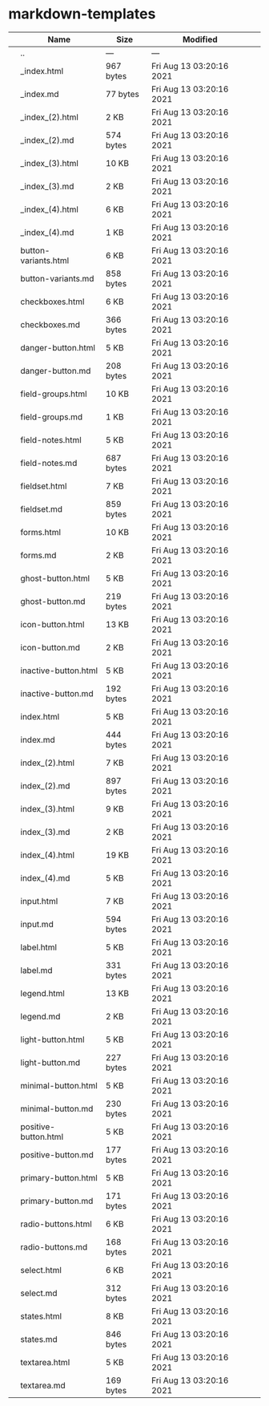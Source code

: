 # markdown-templates

<table><thead><tr class="header"><th></th><th>Name</th><th>Size</th><th>Modified</th><th></th></tr></thead><tbody><tr class="odd"><td></td><td><span class="goup">..</span></td><td>—</td><td>—</td><td></td></tr><tr class="even"><td></td><td><span class="name">_index.html</span></td><td>967 bytes</td><td>Fri Aug 13 03:20:16 2021</td><td></td></tr><tr class="odd"><td></td><td><span class="name">_index.md</span></td><td>77 bytes</td><td>Fri Aug 13 03:20:16 2021</td><td></td></tr><tr class="even"><td></td><td><span class="name">_index_(2).html</span></td><td>2 KB</td><td>Fri Aug 13 03:20:16 2021</td><td></td></tr><tr class="odd"><td></td><td><span class="name">_index_(2).md</span></td><td>574 bytes</td><td>Fri Aug 13 03:20:16 2021</td><td></td></tr><tr class="even"><td></td><td><span class="name">_index_(3).html</span></td><td>10 KB</td><td>Fri Aug 13 03:20:16 2021</td><td></td></tr><tr class="odd"><td></td><td><span class="name">_index_(3).md</span></td><td>2 KB</td><td>Fri Aug 13 03:20:16 2021</td><td></td></tr><tr class="even"><td></td><td><span class="name">_index_(4).html</span></td><td>6 KB</td><td>Fri Aug 13 03:20:16 2021</td><td></td></tr><tr class="odd"><td></td><td><span class="name">_index_(4).md</span></td><td>1 KB</td><td>Fri Aug 13 03:20:16 2021</td><td></td></tr><tr class="even"><td></td><td><span class="name">button-variants.html</span></td><td>6 KB</td><td>Fri Aug 13 03:20:16 2021</td><td></td></tr><tr class="odd"><td></td><td><span class="name">button-variants.md</span></td><td>858 bytes</td><td>Fri Aug 13 03:20:16 2021</td><td></td></tr><tr class="even"><td></td><td><span class="name">checkboxes.html</span></td><td>6 KB</td><td>Fri Aug 13 03:20:16 2021</td><td></td></tr><tr class="odd"><td></td><td><span class="name">checkboxes.md</span></td><td>366 bytes</td><td>Fri Aug 13 03:20:16 2021</td><td></td></tr><tr class="even"><td></td><td><span class="name">danger-button.html</span></td><td>5 KB</td><td>Fri Aug 13 03:20:16 2021</td><td></td></tr><tr class="odd"><td></td><td><span class="name">danger-button.md</span></td><td>208 bytes</td><td>Fri Aug 13 03:20:16 2021</td><td></td></tr><tr class="even"><td></td><td><span class="name">field-groups.html</span></td><td>10 KB</td><td>Fri Aug 13 03:20:16 2021</td><td></td></tr><tr class="odd"><td></td><td><span class="name">field-groups.md</span></td><td>1 KB</td><td>Fri Aug 13 03:20:16 2021</td><td></td></tr><tr class="even"><td></td><td><span class="name">field-notes.html</span></td><td>5 KB</td><td>Fri Aug 13 03:20:16 2021</td><td></td></tr><tr class="odd"><td></td><td><span class="name">field-notes.md</span></td><td>687 bytes</td><td>Fri Aug 13 03:20:16 2021</td><td></td></tr><tr class="even"><td></td><td><span class="name">fieldset.html</span></td><td>7 KB</td><td>Fri Aug 13 03:20:16 2021</td><td></td></tr><tr class="odd"><td></td><td><span class="name">fieldset.md</span></td><td>859 bytes</td><td>Fri Aug 13 03:20:16 2021</td><td></td></tr><tr class="even"><td></td><td><span class="name">forms.html</span></td><td>10 KB</td><td>Fri Aug 13 03:20:16 2021</td><td></td></tr><tr class="odd"><td></td><td><span class="name">forms.md</span></td><td>2 KB</td><td>Fri Aug 13 03:20:16 2021</td><td></td></tr><tr class="even"><td></td><td><span class="name">ghost-button.html</span></td><td>5 KB</td><td>Fri Aug 13 03:20:16 2021</td><td></td></tr><tr class="odd"><td></td><td><span class="name">ghost-button.md</span></td><td>219 bytes</td><td>Fri Aug 13 03:20:16 2021</td><td></td></tr><tr class="even"><td></td><td><span class="name">icon-button.html</span></td><td>13 KB</td><td>Fri Aug 13 03:20:16 2021</td><td></td></tr><tr class="odd"><td></td><td><span class="name">icon-button.md</span></td><td>2 KB</td><td>Fri Aug 13 03:20:16 2021</td><td></td></tr><tr class="even"><td></td><td><span class="name">inactive-button.html</span></td><td>5 KB</td><td>Fri Aug 13 03:20:16 2021</td><td></td></tr><tr class="odd"><td></td><td><span class="name">inactive-button.md</span></td><td>192 bytes</td><td>Fri Aug 13 03:20:16 2021</td><td></td></tr><tr class="even"><td></td><td><span class="name">index.html</span></td><td>5 KB</td><td>Fri Aug 13 03:20:16 2021</td><td></td></tr><tr class="odd"><td></td><td><span class="name">index.md</span></td><td>444 bytes</td><td>Fri Aug 13 03:20:16 2021</td><td></td></tr><tr class="even"><td></td><td><span class="name">index_(2).html</span></td><td>7 KB</td><td>Fri Aug 13 03:20:16 2021</td><td></td></tr><tr class="odd"><td></td><td><span class="name">index_(2).md</span></td><td>897 bytes</td><td>Fri Aug 13 03:20:16 2021</td><td></td></tr><tr class="even"><td></td><td><span class="name">index_(3).html</span></td><td>9 KB</td><td>Fri Aug 13 03:20:16 2021</td><td></td></tr><tr class="odd"><td></td><td><span class="name">index_(3).md</span></td><td>2 KB</td><td>Fri Aug 13 03:20:16 2021</td><td></td></tr><tr class="even"><td></td><td><span class="name">index_(4).html</span></td><td>19 KB</td><td>Fri Aug 13 03:20:16 2021</td><td></td></tr><tr class="odd"><td></td><td><span class="name">index_(4).md</span></td><td>5 KB</td><td>Fri Aug 13 03:20:16 2021</td><td></td></tr><tr class="even"><td></td><td><span class="name">input.html</span></td><td>7 KB</td><td>Fri Aug 13 03:20:16 2021</td><td></td></tr><tr class="odd"><td></td><td><span class="name">input.md</span></td><td>594 bytes</td><td>Fri Aug 13 03:20:16 2021</td><td></td></tr><tr class="even"><td></td><td><span class="name">label.html</span></td><td>5 KB</td><td>Fri Aug 13 03:20:16 2021</td><td></td></tr><tr class="odd"><td></td><td><span class="name">label.md</span></td><td>331 bytes</td><td>Fri Aug 13 03:20:16 2021</td><td></td></tr><tr class="even"><td></td><td><span class="name">legend.html</span></td><td>13 KB</td><td>Fri Aug 13 03:20:16 2021</td><td></td></tr><tr class="odd"><td></td><td><span class="name">legend.md</span></td><td>2 KB</td><td>Fri Aug 13 03:20:16 2021</td><td></td></tr><tr class="even"><td></td><td><span class="name">light-button.html</span></td><td>5 KB</td><td>Fri Aug 13 03:20:16 2021</td><td></td></tr><tr class="odd"><td></td><td><span class="name">light-button.md</span></td><td>227 bytes</td><td>Fri Aug 13 03:20:16 2021</td><td></td></tr><tr class="even"><td></td><td><span class="name">minimal-button.html</span></td><td>5 KB</td><td>Fri Aug 13 03:20:16 2021</td><td></td></tr><tr class="odd"><td></td><td><span class="name">minimal-button.md</span></td><td>230 bytes</td><td>Fri Aug 13 03:20:16 2021</td><td></td></tr><tr class="even"><td></td><td><span class="name">positive-button.html</span></td><td>5 KB</td><td>Fri Aug 13 03:20:16 2021</td><td></td></tr><tr class="odd"><td></td><td><span class="name">positive-button.md</span></td><td>177 bytes</td><td>Fri Aug 13 03:20:16 2021</td><td></td></tr><tr class="even"><td></td><td><span class="name">primary-button.html</span></td><td>5 KB</td><td>Fri Aug 13 03:20:16 2021</td><td></td></tr><tr class="odd"><td></td><td><span class="name">primary-button.md</span></td><td>171 bytes</td><td>Fri Aug 13 03:20:16 2021</td><td></td></tr><tr class="even"><td></td><td><span class="name">radio-buttons.html</span></td><td>6 KB</td><td>Fri Aug 13 03:20:16 2021</td><td></td></tr><tr class="odd"><td></td><td><span class="name">radio-buttons.md</span></td><td>168 bytes</td><td>Fri Aug 13 03:20:16 2021</td><td></td></tr><tr class="even"><td></td><td><span class="name">select.html</span></td><td>6 KB</td><td>Fri Aug 13 03:20:16 2021</td><td></td></tr><tr class="odd"><td></td><td><span class="name">select.md</span></td><td>312 bytes</td><td>Fri Aug 13 03:20:16 2021</td><td></td></tr><tr class="even"><td></td><td><span class="name">states.html</span></td><td>8 KB</td><td>Fri Aug 13 03:20:16 2021</td><td></td></tr><tr class="odd"><td></td><td><span class="name">states.md</span></td><td>846 bytes</td><td>Fri Aug 13 03:20:16 2021</td><td></td></tr><tr class="even"><td></td><td><span class="name">textarea.html</span></td><td>5 KB</td><td>Fri Aug 13 03:20:16 2021</td><td></td></tr><tr class="odd"><td></td><td><span class="name">textarea.md</span></td><td>169 bytes</td><td>Fri Aug 13 03:20:16 2021</td><td></td></tr></tbody></table>
